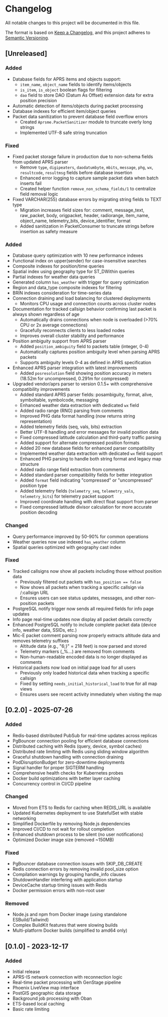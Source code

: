 # Changelog

All notable changes to this project will be documented in this file.

The format is based on [Keep a Changelog](https://keepachangelog.com/en/1.0.0/),
and this project adheres to [Semantic Versioning](https://semver.org/spec/v2.0.0.html).

## [Unreleased]

### Added
- Database fields for APRS items and objects support:
  - `item_name`, `object_name` fields to identify items/objects
  - `is_item`, `is_object` boolean flags for filtering
  - `dao` field to store DAO (Datum As Offset) extension data for extra position precision
- Automatic detection of items/objects during packet processing
- Database indexes for efficient item/object queries
- Packet data sanitization to prevent database field overflow errors
  - Created `Aprsme.PacketSanitizer` module to truncate overly long strings
  - Implemented UTF-8 safe string truncation

### Fixed
- Fixed packet storage failure in production due to non-schema fields from updated APRS parser
  - Remove `type`, `digipeaters`, `daodatumbyte`, `mbits`, `message`, `phg`, `wx`, `resultcode`, `resultmsg` fields before database insertion
  - Enhanced error logging to capture sample packet data when batch inserts fail
  - Created helper function `remove_non_schema_fields/1` to centralize field removal logic
- Fixed VARCHAR(255) database errors by migrating string fields to TEXT type
  - Migration increases field sizes for: comment, message_text, raw_packet, body, origpacket, header, radiorange, item_name, object_name, telemetry_bits, device_identifier, format
  - Added sanitization in PacketConsumer to truncate strings before insertion as safety measure

### Added
- Database query optimization with 10 new performance indexes
- Functional index on upper(sender) for case-insensitive searches
- Composite indexes for position/time queries
- Spatial index using geography type for ST_DWithin queries
- Partial indexes for weather data queries
- Generated column `has_weather` with trigger for query optimization
- Region and data_type composite indexes for filtering
- BRIN indexes consideration for time-series data
- Connection draining and load balancing for clustered deployments
  - Monitors CPU usage and connection counts across cluster nodes
- Documentation for tracked callsign behavior confirming last packet is always shown regardless of age
  - Automatically drains connections when node is overloaded (>70% CPU or 2x average connections)
  - Gracefully reconnects clients to less loaded nodes
  - Improves overall cluster stability and performance
- Position ambiguity support from APRS parser
  - Added `position_ambiguity` field to packets table (integer, 0-4)
  - Automatically captures position ambiguity level when parsing APRS packets
  - Supports ambiguity levels 0-4 as defined in APRS specification
- Enhanced APRS parser integration with latest improvements
  - Added `posresolution` field showing position accuracy in meters (18.52m for uncompressed, 0.291m for compressed)
- Upgraded vendor/aprs parser to version 0.1.5+ with comprehensive compatibility improvements
  - Added standard APRS parser fields: posambiguity, format, alive, symboltable, symbolcode, messaging
  - Enhanced weather data extraction with dedicated `wx` field
  - Added radio range (RNG) parsing from comments
  - Improved PHG data format handling (now returns string representation)
  - Added telemetry fields (seq, vals, bits) extraction
  - Better UTF-8 handling and error messages for invalid position data
  - Fixed compressed latitude calculation and third-party traffic parsing
  - Added support for alternate compressed position formats
  - Added 20 new database fields for enhanced parser compatibility
  - Implemented weather data extraction with dedicated `wx` field support
  - Enhanced PHG parsing to handle both string format and legacy map structure
  - Added radio range field extraction from comments
  - Added standard parser compatibility fields for better integration
  - Added `format` field indicating "compressed" or "uncompressed" position type
  - Added telemetry fields (`telemetry_seq`, `telemetry_vals`, `telemetry_bits`) for telemetry packet support
  - Improved coordinate handling with direct float support from parser
  - Fixed compressed latitude divisor calculation for more accurate position decoding

### Changed
- Query performance improved by 50-90% for common operations
- Weather queries now use indexed `has_weather` column
- Spatial queries optimized with geography cast index

### Fixed
- Tracked callsigns now show all packets including those without position data
  - Previously filtered out packets with `has_position == false` 
  - Now shows all packets when tracking a specific callsign via /:callsign URL
  - Ensures users can see status updates, messages, and other non-position packets
- PostgreSQL notify trigger now sends all required fields for info page updates
- Info page real-time updates now display all packet details correctly
- Enhanced PostgreSQL notify to include complete packet data (device info, weather data, SSIDs, etc.)
- Mic-E packet comment parsing now properly extracts altitude data and removes telemetry suffixes
  - Altitude data (e.g., "6;}" = 218 feet) is now parsed and stored
  - Telemetry markers (_%...) are removed from comments
  - Non-human-readable encoded data is no longer displayed as comments
- Historical packets now load on initial page load for all users
  - Previously only loaded historical data when tracking a specific callsign
  - Fixed by setting `needs_initial_historical_load` to true for all map views
  - Ensures users see recent activity immediately when visiting the map

## [0.2.0] - 2025-07-26

### Added
- Redis-based distributed PubSub for real-time updates across replicas
- PgBouncer connection pooling for efficient database connections
- Distributed caching with Redis (query, device, symbol caches)
- Distributed rate limiting with Redis using sliding window algorithm
- Graceful shutdown handling with connection draining
- PodDisruptionBudget for zero-downtime deployments
- Signal handler for proper SIGTERM handling
- Comprehensive health checks for Kubernetes probes
- Docker build optimizations with better layer caching
- Concurrency control in CI/CD pipeline

### Changed
- Moved from ETS to Redis for caching when REDIS_URL is available
- Updated Kubernetes deployment to use StatefulSet with stable networking
- Simplified Dockerfile by removing Node.js dependencies
- Improved CI/CD to not wait for rollout completion
- Enhanced shutdown process to be silent (no user notifications)
- Optimized Docker image size (removed ~150MB)

### Fixed
- PgBouncer database connection issues with SKIP_DB_CREATE
- Redis connection errors by removing invalid pool_size option
- Compilation warnings by grouping handle_info clauses
- ShutdownHandler interfering with application startup
- DeviceCache startup timing issues with Redis
- Docker permission errors with non-root user

### Removed
- Node.js and npm from Docker image (using standalone ESBuild/Tailwind)
- Complex BuildKit features that were slowing builds
- Multi-platform Docker builds (simplified to amd64 only)

## [0.1.0] - 2023-12-17

### Added
- Initial release
- APRS-IS network connection with reconnection logic
- Real-time packet processing with GenStage pipeline
- Phoenix LiveView map interface
- PostGIS geographic data storage
- Background job processing with Oban
- ETS-based local caching
- Basic rate limiting
